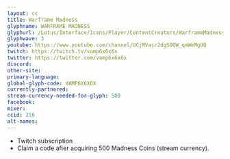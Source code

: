 ```yaml
---
layout: cc
title: Warframe Madness
glyphname: WARFRAME MADNESS
glyphurl: /Lotus/Interface/Icons/Player/ContentCreators/WarframeMadness.png
glyphwave: 3
youtube: https://www.youtube.com/channel/UCjMVasr2dgSOQW_qmWeMgUQ
twitch: https://twitch.tv/vamp6x6x6x
twitter: https://twitter.com/vamp6x6x6x
discord:
other-site:
primary-language:
global-glyph-code: VAMP6X6X6X
currently-partnered:
stream-currency-needed-for-glyph: 500
facebook:
mixer:
ccid: 216
alt-names:
---
```

* Twitch subscription
* Claim a code after acquiring 500 Madness Coins (stream currency).
